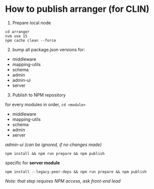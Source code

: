 # How to publish arranger (for CLIN)

1. Prepare local node

```
cd arranger
nvm use 15
npm cache clean --force
```

2. bump all package.json versions for:

- middleware
- mapping-utils
- schema
- admin
- admin-ui
- server

3. Publish to NPM repository

for every modules in order, `cd <module>`

- middleware
- mapping-utils
- schema
- admin
- server

_admin-ui (can be ignored, if no changes made)_

```
npm install && npm run prepare && npm publish
```

specific for **server module**

```
npm install --legacy-peer-deps && npm run prepare && npm publish
```

_Note: that step requires NPM access, ask front-end lead_
